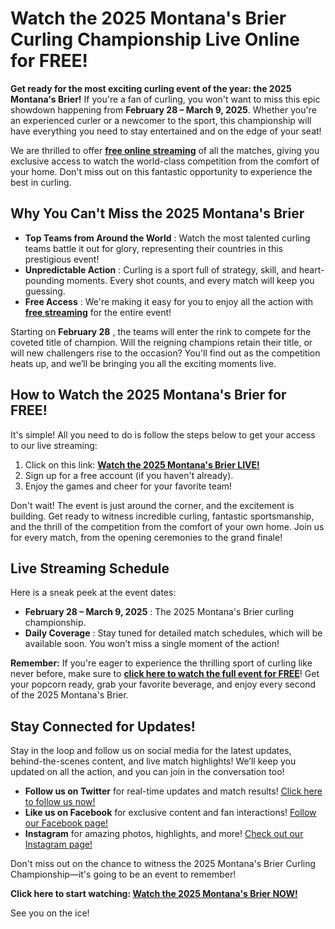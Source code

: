 # Watch the 2025 Montana's Brier Curling Championship Live Online for FREE!

**Get ready for the most exciting curling event of the year: the 2025 Montana's Brier!** If you're a fan of curling, you won't want to miss this epic showdown happening from **February 28 – March 9, 2025**. Whether you're an experienced curler or a newcomer to the sport, this championship will have everything you need to stay entertained and on the edge of your seat!

We are thrilled to offer **[free online streaming](https://tinyurl.com/livestreamfreeo?st=2025montanasbrier&si=gh)** of all the matches, giving you exclusive access to watch the world-class competition from the comfort of your home. Don't miss out on this fantastic opportunity to experience the best in curling.

## Why You Can't Miss the 2025 Montana's Brier

- **Top Teams from Around the World** : Watch the most talented curling teams battle it out for glory, representing their countries in this prestigious event!
- **Unpredictable Action** : Curling is a sport full of strategy, skill, and heart-pounding moments. Every shot counts, and every match will keep you guessing.
- **Free Access** : We're making it easy for you to enjoy all the action with **[free streaming](https://tinyurl.com/livestreamfreeo?st=2025montanasbrier&si=gh)** for the entire event!

Starting on **February 28** , the teams will enter the rink to compete for the coveted title of champion. Will the reigning champions retain their title, or will new challengers rise to the occasion? You'll find out as the competition heats up, and we’ll be bringing you all the exciting moments live.

## How to Watch the 2025 Montana's Brier for FREE!

It's simple! All you need to do is follow the steps below to get your access to our live streaming:

1. Click on this link: **[Watch the 2025 Montana's Brier LIVE!](https://tinyurl.com/livestreamfreeo?st=2025montanasbrier&si=gh)**
2. Sign up for a free account (if you haven't already).
3. Enjoy the games and cheer for your favorite team!

Don't wait! The event is just around the corner, and the excitement is building. Get ready to witness incredible curling, fantastic sportsmanship, and the thrill of the competition from the comfort of your own home. Join us for every match, from the opening ceremonies to the grand finale!

## Live Streaming Schedule

Here is a sneak peek at the event dates:

- **February 28 – March 9, 2025** : The 2025 Montana's Brier curling championship.
- **Daily Coverage** : Stay tuned for detailed match schedules, which will be available soon. You won't miss a single moment of the action!

**Remember:** If you're eager to experience the thrilling sport of curling like never before, make sure to **[click here to watch the full event for FREE](https://tinyurl.com/livestreamfreeo?st=2025montanasbrier&si=gh)**! Get your popcorn ready, grab your favorite beverage, and enjoy every second of the 2025 Montana's Brier.

## Stay Connected for Updates!

Stay in the loop and follow us on social media for the latest updates, behind-the-scenes content, and live match highlights! We’ll keep you updated on all the action, and you can join in the conversation too!

- **Follow us on Twitter** for real-time updates and match results! [Click here to follow us now!](https://tinyurl.com/livestreamfreeo?st=2025montanasbrier&si=gh)
- **Like us on Facebook** for exclusive content and fan interactions! [Follow our Facebook page!](https://tinyurl.com/livestreamfreeo?st=2025montanasbrier&si=gh)
- **Instagram** for amazing photos, highlights, and more! [Check out our Instagram page!](https://tinyurl.com/livestreamfreeo?st=2025montanasbrier&si=gh)

Don't miss out on the chance to witness the 2025 Montana's Brier Curling Championship—it's going to be an event to remember!

**Click here to start watching: [Watch the 2025 Montana's Brier NOW!](https://tinyurl.com/livestreamfreeo?st=2025montanasbrier&si=gh)**

See you on the ice!

